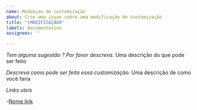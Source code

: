 ```yaml
---
name: Mudanças de customização
about: Crie uma issue sobre uma modificação de customização
title: "[MODIFICAÇÃO0"
labels: documentation
assignees: ''

---
```


*Tem alguma sugestão ? Por favor descreva.*
Uma descrição do que pode ser feito

*Descreva como pode ser feita essa customização.*
Uma descrição de como você faria

*Links uteis*

-[Nome link](URL)

